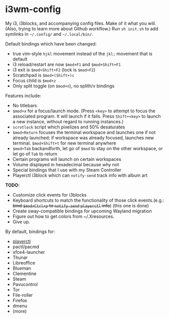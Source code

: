 # i3wm-config
My i3, i3blocks, and accompanying config files.  Make of it what you will. (Also, trying to learn
more about Github workflow.)  Run `sh init.sh` to add symlinks in `~/.config/` and `~/.local/bin/`.

Default bindings which have been changed:
* true vim-style `hjkl` movement instead of the `jkl;` movement that is default
* i3 reload/restart are now `$mod+F1` and `$mod+Shift+F1`
* i3 exit is `$mod+Shift+F2` (lock is `$mod+F2`)
* Scratchpad is `$mod+(Shift+)c`
* Focus child is `$mod+z`
* Only split toggle (on `$mod+n`), no splith/v bindings

Features include:
* No titlebars
* `$mod+x` for a focus/launch mode. (Press `<key>` to attempt to focus the associated program.  It will launch if it fails. Press `Shift+<key>` to launch a new instance, without regard to running instances.)
* `scrotlock` script which pixelizes and 50% desaturates
* `$mod+Return` focuses the terminal workspace and launches one if not already launched; if workspace was already focused, launches new terminal. `$mod+Shift+t` for new terminal anywhere
* `$mod+Tab` backandforth, let go of `$mod` to stay on the other workspace, or let go of `Tab` to return
* Certain programs will launch on certain workspaces
* Volume displayed in hexadecimal because why not
* Special bindings that I use with my Steam Controller
* Playerctl i3block which can `notify-send` track info with album art

**TODO:**
* Customize click events for i3blocks
* Keyboard shortcuts to match the functionality of those click events.(e.g.: ~~bind `$mod+Ctrl+p` to  `notify-send` `playerctl` info~~) (this one is done)
* Create sway-compatible bindings for upcoming Wayland migration
* Figure out how to get colors from ~/.Xresources.
* Give up.

By default, bindings for:
* [playerctl](https://github.com/acrisci/playerctl)
* pactl/pacmd
* xfce4-launcher
* Thunar
* Libreoffice
* Blueman
* Clementine
* Steam
* Pavucontrol
* Tor
* File-roller
* Firefox
* dmenu
* (more)
